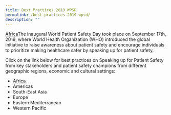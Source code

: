 ```yaml
---
title: Best Practices 2019 WPSD
permalink: /best-practices-2019-wpsd/
description: ""
---
```

[Africa](/files/Africa/2019%20WPSD%20Africa/best%20practices%202019%20wpsd_africa.pdf)The inaugural World Patient Safety Day took place on September 17th, 2019, where World Health Organization (WHO) introduced the global initiative to raise awareness about patient safety and encourage individuals to prioritize making healthcare safer by speaking up for patient safety.

Click on the link below for best practices on Speaking up for Patient Safety from key stakeholders and patient safety champions from    different geographic regions, economic and cultural settings:

* [Africa](/files/Africa/2019%20WPSD%20Africa/best%20practices%202019%20wpsd_africa.pdf)
* Americas 
* South-East Asia
* Europe 
* Eastern Mediterranean 
* Western Pacific